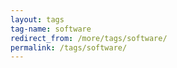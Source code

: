 ```yaml
---
layout: tags
tag-name: software
redirect_from: /more/tags/software/
permalink: /tags/software/
---
```

